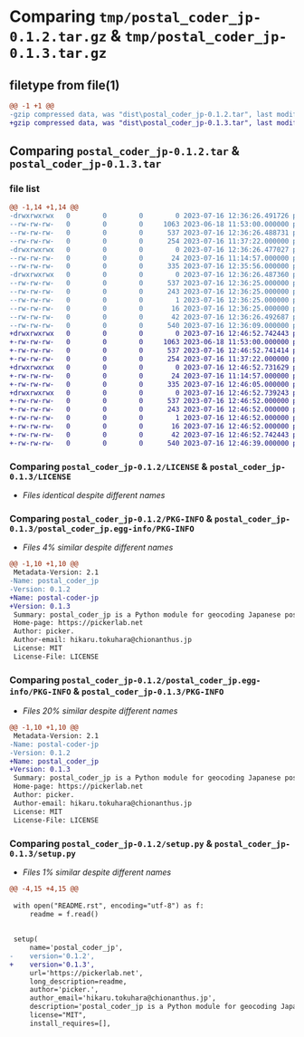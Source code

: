 # Comparing `tmp/postal_coder_jp-0.1.2.tar.gz` & `tmp/postal_coder_jp-0.1.3.tar.gz`

## filetype from file(1)

```diff
@@ -1 +1 @@
-gzip compressed data, was "dist\postal_coder_jp-0.1.2.tar", last modified: Sun Jul 16 12:36:26 2023, max compression
+gzip compressed data, was "dist\postal_coder_jp-0.1.3.tar", last modified: Sun Jul 16 12:46:52 2023, max compression
```

## Comparing `postal_coder_jp-0.1.2.tar` & `postal_coder_jp-0.1.3.tar`

### file list

```diff
@@ -1,14 +1,14 @@
-drwxrwxrwx   0        0        0        0 2023-07-16 12:36:26.491726 postal_coder_jp-0.1.2/
--rw-rw-rw-   0        0        0     1063 2023-06-18 11:53:00.000000 postal_coder_jp-0.1.2/LICENSE
--rw-rw-rw-   0        0        0      537 2023-07-16 12:36:26.488731 postal_coder_jp-0.1.2/PKG-INFO
--rw-rw-rw-   0        0        0      254 2023-07-16 11:37:22.000000 postal_coder_jp-0.1.2/README.rst
-drwxrwxrwx   0        0        0        0 2023-07-16 12:36:26.477027 postal_coder_jp-0.1.2/postal_coder_jp/
--rw-rw-rw-   0        0        0       24 2023-07-16 11:14:57.000000 postal_coder_jp-0.1.2/postal_coder_jp/__init__.py
--rw-rw-rw-   0        0        0      335 2023-07-16 12:35:56.000000 postal_coder_jp-0.1.2/postal_coder_jp/postal_coder.py
-drwxrwxrwx   0        0        0        0 2023-07-16 12:36:26.487360 postal_coder_jp-0.1.2/postal_coder_jp.egg-info/
--rw-rw-rw-   0        0        0      537 2023-07-16 12:36:25.000000 postal_coder_jp-0.1.2/postal_coder_jp.egg-info/PKG-INFO
--rw-rw-rw-   0        0        0      243 2023-07-16 12:36:25.000000 postal_coder_jp-0.1.2/postal_coder_jp.egg-info/SOURCES.txt
--rw-rw-rw-   0        0        0        1 2023-07-16 12:36:25.000000 postal_coder_jp-0.1.2/postal_coder_jp.egg-info/dependency_links.txt
--rw-rw-rw-   0        0        0       16 2023-07-16 12:36:25.000000 postal_coder_jp-0.1.2/postal_coder_jp.egg-info/top_level.txt
--rw-rw-rw-   0        0        0       42 2023-07-16 12:36:26.492687 postal_coder_jp-0.1.2/setup.cfg
--rw-rw-rw-   0        0        0      540 2023-07-16 12:36:09.000000 postal_coder_jp-0.1.2/setup.py
+drwxrwxrwx   0        0        0        0 2023-07-16 12:46:52.742443 postal_coder_jp-0.1.3/
+-rw-rw-rw-   0        0        0     1063 2023-06-18 11:53:00.000000 postal_coder_jp-0.1.3/LICENSE
+-rw-rw-rw-   0        0        0      537 2023-07-16 12:46:52.741414 postal_coder_jp-0.1.3/PKG-INFO
+-rw-rw-rw-   0        0        0      254 2023-07-16 11:37:22.000000 postal_coder_jp-0.1.3/README.rst
+drwxrwxrwx   0        0        0        0 2023-07-16 12:46:52.731629 postal_coder_jp-0.1.3/postal_coder_jp/
+-rw-rw-rw-   0        0        0       24 2023-07-16 11:14:57.000000 postal_coder_jp-0.1.3/postal_coder_jp/__init__.py
+-rw-rw-rw-   0        0        0      335 2023-07-16 12:46:05.000000 postal_coder_jp-0.1.3/postal_coder_jp/postal_coder.py
+drwxrwxrwx   0        0        0        0 2023-07-16 12:46:52.739243 postal_coder_jp-0.1.3/postal_coder_jp.egg-info/
+-rw-rw-rw-   0        0        0      537 2023-07-16 12:46:52.000000 postal_coder_jp-0.1.3/postal_coder_jp.egg-info/PKG-INFO
+-rw-rw-rw-   0        0        0      243 2023-07-16 12:46:52.000000 postal_coder_jp-0.1.3/postal_coder_jp.egg-info/SOURCES.txt
+-rw-rw-rw-   0        0        0        1 2023-07-16 12:46:52.000000 postal_coder_jp-0.1.3/postal_coder_jp.egg-info/dependency_links.txt
+-rw-rw-rw-   0        0        0       16 2023-07-16 12:46:52.000000 postal_coder_jp-0.1.3/postal_coder_jp.egg-info/top_level.txt
+-rw-rw-rw-   0        0        0       42 2023-07-16 12:46:52.742443 postal_coder_jp-0.1.3/setup.cfg
+-rw-rw-rw-   0        0        0      540 2023-07-16 12:46:39.000000 postal_coder_jp-0.1.3/setup.py
```

### Comparing `postal_coder_jp-0.1.2/LICENSE` & `postal_coder_jp-0.1.3/LICENSE`

 * *Files identical despite different names*

### Comparing `postal_coder_jp-0.1.2/PKG-INFO` & `postal_coder_jp-0.1.3/postal_coder_jp.egg-info/PKG-INFO`

 * *Files 4% similar despite different names*

```diff
@@ -1,10 +1,10 @@
 Metadata-Version: 2.1
-Name: postal_coder_jp
-Version: 0.1.2
+Name: postal-coder-jp
+Version: 0.1.3
 Summary: postal_coder_jp is a Python module for geocoding Japanese postal codes.
 Home-page: https://pickerlab.net
 Author: picker.
 Author-email: hikaru.tokuhara@chionanthus.jp
 License: MIT
 License-File: LICENSE
```

### Comparing `postal_coder_jp-0.1.2/postal_coder_jp.egg-info/PKG-INFO` & `postal_coder_jp-0.1.3/PKG-INFO`

 * *Files 20% similar despite different names*

```diff
@@ -1,10 +1,10 @@
 Metadata-Version: 2.1
-Name: postal-coder-jp
-Version: 0.1.2
+Name: postal_coder_jp
+Version: 0.1.3
 Summary: postal_coder_jp is a Python module for geocoding Japanese postal codes.
 Home-page: https://pickerlab.net
 Author: picker.
 Author-email: hikaru.tokuhara@chionanthus.jp
 License: MIT
 License-File: LICENSE
```

### Comparing `postal_coder_jp-0.1.2/setup.py` & `postal_coder_jp-0.1.3/setup.py`

 * *Files 1% similar despite different names*

```diff
@@ -4,15 +4,15 @@
 
 with open("README.rst", encoding="utf-8") as f:
     readme = f.read()
 
 
 setup(
     name='postal_coder_jp',
-    version='0.1.2',
+    version='0.1.3',
     url='https://pickerlab.net',
     long_description=readme,
     author='picker.',
     author_email='hikaru.tokuhara@chionanthus.jp',
     description='postal_coder_jp is a Python module for geocoding Japanese postal codes.',
     license="MIT",
     install_requires=[],
```

